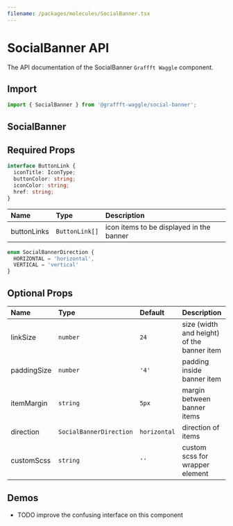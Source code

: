 ```yaml
---
filename: /packages/molecules/SocialBanner.tsx
---
```



# SocialBanner API

The API documentation of the SocialBanner `Graffft Waggle` component.

## Import

```js
import { SocialBanner } from '@graffft-waggle/social-banner';
```


## SocialBanner

## Required Props

```ts
interface ButtonLink {
  iconTitle: IconType;
  buttonColor: string;
  iconColor: string;
  href: string;
}
```

| Name | Type | Description |
|:-----|:-----|:------------|
| buttonLinks |`ButtonLink[]`| icon items to be displayed in the banner |


```ts
enum SocialBannerDirection {
  HORIZONTAL = 'horizontal',
  VERTICAL = 'vertical'
}
```

## Optional Props

| Name | Type | Default | Description |
|:-----|:-----|:--------|:------------|
| linkSize |`number`|`24`  | size (width and height) of the banner item |
| paddingSize |`number`|`'4'`  | padding inside banner item |
| itemMargin |`string`|`5px`  |   margin between banner items |
| direction |`SocialBannerDirection`|`horizontal`  |  direction of items |
| customScss |`string`|`''`  |  custom scss for wrapper element |


## Demos

- TODO improve the confusing interface on this component 